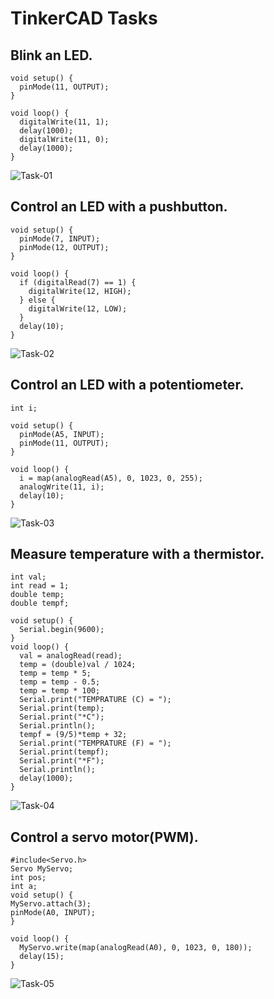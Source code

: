 # TinkerCAD Tasks

## Blink an LED.
```
void setup() {
  pinMode(11, OUTPUT);
}

void loop() {
  digitalWrite(11, 1);
  delay(1000);
  digitalWrite(11, 0);
  delay(1000); 
}
```
![Task-01](img/task1.png)

## Control an LED with a pushbutton.
```
void setup() {
  pinMode(7, INPUT);
  pinMode(12, OUTPUT);
}

void loop() {
  if (digitalRead(7) == 1) {
    digitalWrite(12, HIGH);
  } else {
    digitalWrite(12, LOW);
  }
  delay(10);
}
```
![Task-02](img/task2.png)

## Control an LED with a potentiometer.
```
int i;

void setup() {
  pinMode(A5, INPUT);
  pinMode(11, OUTPUT);
}

void loop() {
  i = map(analogRead(A5), 0, 1023, 0, 255);
  analogWrite(11, i);
  delay(10);
}
```
![Task-03](img/task3.png)

## Measure temperature with a thermistor.
```
int val;
int read = 1;
double temp;
double tempf;

void setup() {
  Serial.begin(9600);
}
void loop() {
  val = analogRead(read);
  temp = (double)val / 1024;
  temp = temp * 5;
  temp = temp - 0.5;
  temp = temp * 100;
  Serial.print("TEMPRATURE (C) = ");
  Serial.print(temp);
  Serial.print("*C");
  Serial.println();
  tempf = (9/5)*temp + 32;
  Serial.print("TEMPRATURE (F) = ");
  Serial.print(tempf);
  Serial.print("*F");
  Serial.println();
  delay(1000);
}
```
![Task-04](img/task4.png)

## Control a servo motor(PWM).
```
#include<Servo.h>
Servo MyServo;
int pos;
int a;
void setup() {
MyServo.attach(3);
pinMode(A0, INPUT);
}

void loop() {
  MyServo.write(map(analogRead(A0), 0, 1023, 0, 180));
  delay(15);
}
```
![Task-05](img/task5.png)

